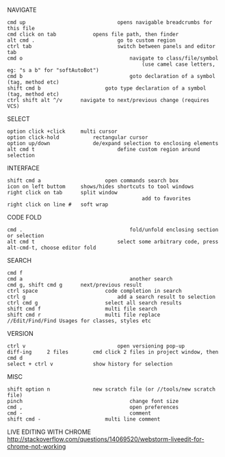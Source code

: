 NAVIGATE

	cmd up								opens navigable breadcrumbs for this file
	cmd click on tab			opens file path, then finder
	alt cmd .							go to custom region 
	ctrl tab							switch between panels and editor tab
	cmd o									navigate to class/file/symbol 
												(use camel case letters, eg: "s a b" for "softAutoBot")
	cmd b									goto declaration of a symbol (tag, method etc)
	shift cmd b						goto type declaration of a symbol (tag, method etc)
	ctrl shift alt ^/v		navigate to next/previous change (requires VCS)


SELECT

	option click +click		multi cursor
	option click-hold			rectangular cursor
	option up/down				de/expand selection to enclosing elements
	alt cmd t							define custom region around selection


INTERFACE

	shift cmd a						open commands search box
	icon on left buttom		shows/hides shortcuts to tool windows
	right click on tab		split window	
												add to favorites
	right click on line #	soft wrap

CODE FOLD

	cmd .									fold/unfold enclosing section or selection
	alt cmd t							select some arbitrary code, press alt-cmd-t, choose editor fold


SEARCH

	cmd f
	cmd a									another search 
	cmd g, shift cmd g		next/previous result
	ctrl space						code completion in search 
	ctrl g								add a search result to selection
	ctrl cmd g						select all search results
	shift cmd f						multi file search
	shift cmd r						multi file replace
	//Edit/Find/Find Usages	for classes, styles etc


VERSION

	ctrl v								open versioning pop-up
	diff-ing	 2 files		cmd click 2 files in project window, then cmd d
	select + ctrl v				show history for selection
					

MISC

	shift option n				new scratch file (or //tools/new scratch file)
	pinch									change font size
	cmd ,									open preferences
	cmd -									comment
	shift cmd -						multi line comment

LIVE EDITING WITH CHROME
http://stackoverflow.com/questions/14069520/webstorm-liveedit-for-chrome-not-working


					